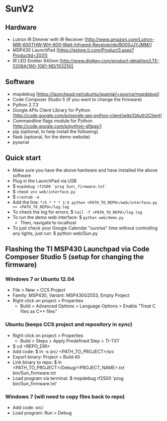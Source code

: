 SunV2
===========

Hardware
-----------
- Lutron IR Dimmer with IR Receiver [http://www.amazon.com/Lutron-MIR-600THW-WH-600-Watt-Infrared-Receiver/dp/B000JJYJMM/]
- MSP430 LaunchPad [https://estore.ti.com/Product3.aspx?ProductId=2031]
- IR LED Emitter 940nm [http://www.digikey.com/product-detail/en/LTE-5208A/160-1061-ND/153250]

Software
-----------
- mspdebug [https://launchpad.net/ubuntu/quantal/+source/mspdebug]
- Code Composer Studio 5 (if you want to change the firmware)
- Python 2.7.3
- Google APIs Client Library for Python [http://code.google.com/p/google-api-python-client/wiki/OAuth2Client]
- Commandline flags module for Python [http://code.google.com/p/python-gflags/]
- pip (optional, to help install the following)
- flask (optional, for the demo website)
- pyserial

Quick start
-----------
- Make sure you have the above hardware and have installed the above software
- Plug in the LaunchPad via USB
- $ `mspdebug rf2500 'prog Sun\_firmware.txt'`
- $ `chmod u+x web/interface.py`
- $ `crontab -e`
- Add the line: `*/5 * * * 1-5 python <PATH_TO_REPO>/web/interface.py >> <PATH_TO_REPO>/log.log`
- To check the log for errors: $ `tail -f <PATH_TO_REPO>/log.log`
- To run the demo web interface: $ `python web/demo.py`
    - Then, navigate to localhost
- To just check your Google Calendar "sunrise" time without controlling any lights, just run: $ python web/Sun.py

Flashing the TI MSP430 Launchpad via Code Composer Studio 5 (setup for changing the firmware)
-----------
### Windows 7 or Ubuntu 12.04
- File > New > CCS Project
- Family: MSP430, Variant: MSP430G2553, Empty Project
- Right click on project > Properties
    - Build > Advanced Options > Language Options > Enable "Treat C files as C++ files"

### Ubuntu (keeps CCS project and repository in sync)
- Right click on project > Properties
    - Build > Steps > Apply Predefined Step > TI-TXT
- $ cd \<REPO\_DIR\>
- Add code: $ ln -s src/ \<PATH\_TO\_PROJECT\>/src
- Export binary: Project > Build All
- Link binary to repo: $ ln \<PATH\_TO\_PROJECT\>/Debug/\<PROJECT\_NAME\>.txt bin/Sun\_firmware.txt 
- Load program via terminal: $ mspdebug rf2500 'prog bin/Sun\_firmware.txt'

### Windows 7 (will need to copy files back to repo)
- Add code: src/
- Load program: Run > Debug

